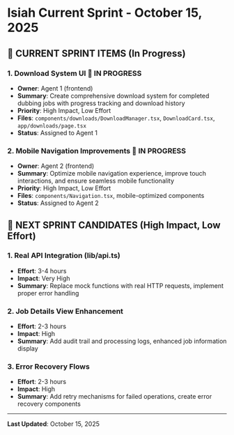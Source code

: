 # Isiah Current Sprint - October 15, 2025

## 🚧 CURRENT SPRINT ITEMS (In Progress)

### 1. Download System UI 🚧 **IN PROGRESS**
- **Owner**: Agent 1 (frontend)
- **Summary**: Create comprehensive download system for completed dubbing jobs with progress tracking and download history
- **Priority**: High Impact, Low Effort
- **Files**: `components/downloads/DownloadManager.tsx`, `DownloadCard.tsx`, `app/downloads/page.tsx`
- **Status**: Assigned to Agent 1

### 2. Mobile Navigation Improvements 🚧 **IN PROGRESS**
- **Owner**: Agent 2 (frontend)
- **Summary**: Optimize mobile navigation experience, improve touch interactions, and ensure seamless mobile functionality
- **Priority**: High Impact, Low Effort
- **Files**: `components/Navigation.tsx`, mobile-optimized components
- **Status**: Assigned to Agent 2

## 🎯 NEXT SPRINT CANDIDATES (High Impact, Low Effort)

### 1. Real API Integration (lib/api.ts)
- **Effort**: 3-4 hours
- **Impact**: Very High
- **Summary**: Replace mock functions with real HTTP requests, implement proper error handling

### 2. Job Details View Enhancement
- **Effort**: 2-3 hours
- **Impact**: High
- **Summary**: Add audit trail and processing logs, enhanced job information display

### 3. Error Recovery Flows
- **Effort**: 2-3 hours
- **Impact**: High
- **Summary**: Add retry mechanisms for failed operations, create error recovery components

---

**Last Updated**: October 15, 2025
